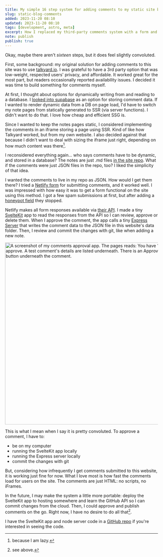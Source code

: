 ```yaml
---
title: My simple 16 step system for adding comments to my static site built with Astro
slug: static-blog-comments
added: 2023-11-20 08:10
updated: 2023-11-20 08:10
tags: [development, astro, meta]
excerpt: How I replaced my third-party comments system with a form and some JSON files.
note: publish
publish: true
---
```


Okay, maybe there aren't *sixteen* steps, but it does feel slightly convoluted.

First, some background: my original solution for adding comments to this site was to use [talkyard.io](https://blog-comments.talkyard.io/). I was grateful to have a 3rd party option that was low-weight, respected users' privacy, and affordable. It worked great for the most part, but readers occasionally reported availability issues. I decided it was time to build something for comments myself.

At first, I thought about options for dynamically writing from and reading to a database. I [looked into supabase](/how-supabase-fits-in-to-your-stack/) as an option for storing comment data. If I wanted to render dynamic data from a DB on page load, I'd have to switch my note pages from statically generated to SSR (via server functions). I didn't want to do that. I love how cheap and efficient SSG is. 

Since I wanted to keep the notes pages static, I considered implementing the comments in an iframe storing a page using SSR. Kind of like how Talkyard worked, but from my own website. I also decided against that because I didn't want to deal with sizing the iframe just right, depending on how much content was there[^1].

I reconsidered everything again... who says comments have to be dynamic, and stored in a database? The notes are just .md files [in the site repo](https://github.com/rachsmithcodes/rachsmith.com). What if the comments were just JSON files in the repo, too? I liked the simplicity of that idea. 

I wanted the comments to live in my repo as JSON. How would I get them there? I tried a [Netlify form](https://www.netlify.com/platform/core/forms/) for submitting comments, and it worked well. I was impressed with how easy it was to get a form functional on the site using this method. I got a few spam submissions at first, but after adding a [honeypot field](https://docs.netlify.com/forms/spam-filters/#honeypot-field) they stopped. 

Netlify makes all form responses available via [their API](https://www.netlify.com/blog/2021/12/17/handling-form-submissions-via-the-netlify-api/). I made a tiny [SvelteKit](https://kit.svelte.dev/) app to read the responses from the API so I can review, approve or delete them. When I approve the comment, the app calls a tiny [Express Server](https://expressjs.com/) that writes the comment data to the JSON file in this website's data folder. Then, I review and commit the changes with git, like when adding a new note. 

<img src="/images/comments-dash.jpg" width="600" alt="A screenshot of my comments approval app. The pages reads: You have 1 comment to approve. A test comment's details are listed underneath. There is an Approve and Delete button underneath the comment." />

This is what I mean when I say it is pretty convoluted. To approve a comment, I have to:

- be on my computer
- running the SvelteKit app locally
- running the Express server locally
- commit the changes with git

But, considering how infrequently I get comments submitted to this website, it is working just fine for now. What I love most is how fast the comments load for users on the site. The comments are just HTML: no scripts, no iFrames.

In the future, I may make the system a little more portable: deploy the SvelteKit app to hosting somewhere and learn the GitHub API so I can commit changes from the cloud. Then, I could approve and publish comments on the go. Right now, I have no desire to do all that[^2].

I have the SvelteKit app and node server code in a [GitHub repo](https://github.com/rachsmithcodes/site-tools) if you're interested in seeing the code. 

[^1]: because I am lazy.
[^2]: see above.